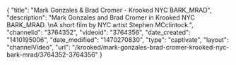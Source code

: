 {
    "title": "Mark Gonzales & Brad Cromer - Krooked NYC BARK_MRAD",
    "description": "Mark Gonzales and Brad Cromer in Krooked NYC BARK_MRAD. \nA short film by NYC artist Stephen MCclintock.",
    "channelid": "3764352",
    "videoid": "3764356",
    "date_created": "1410195006",
    "date_modified": "1470270830",
    "type": "captivate",
    "layout": "channelVideo",
    "url": "\/krooked\/mark-gonzales-brad-cromer-krooked-nyc-bark-mrad\/3764352-3764356"
}